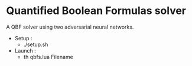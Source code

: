 # Quantified Boolean Formulas solver #

A QBF solver using two adversarial neural networks.

  * Setup :
    * ./setup.sh
  * Launch :
    * th qbfs.lua Filename